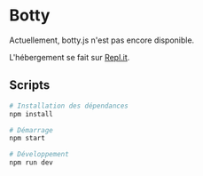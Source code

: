 # Botty
Actuellement, botty.js n'est pas encore disponible.

L'hébergement se fait sur [Repl.it](https://replit.com).

## Scripts

```bash
# Installation des dépendances
npm install

# Démarrage
npm start

# Développement
npm run dev
```
